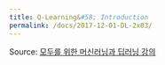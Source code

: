 ```yaml
---
title: Q-Learning&#58; Introduction
permalink: /docs/2017-12-01-DL-2x03/
---
```


Source: [모두를 위한 머신러닝과 딥러닝 강의](http://hunkim.github.io/ml/)
<script>
	embedPDF({url:'https://hunkim.github.io/ml/RL/rl03.pdf', height:'624px', id:0});
	embedPDF({url:'https://hunkim.github.io/ml/RL/rl-l03.pdf', height:'624px', id:1});
</script>